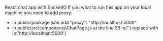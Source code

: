 React chat app with SocketIO
If you what to run this app on your local machine you need to add proxy.

- in public\package.json add "proxy": "http://localhost:5000"
- in public\src\components\ChatPage.js at the line 33 io('') replace with io('http://localhost:5000')

